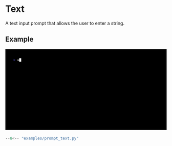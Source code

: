 # Text

A text input prompt that allows the user to enter a string.

## Example

![Example](text.gif)

```python
--8<-- "examples/prompt_text.py"
```
